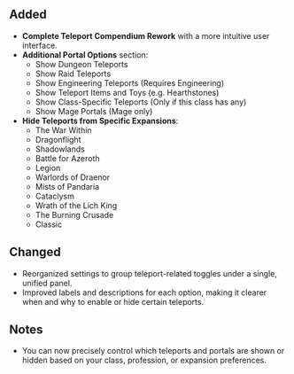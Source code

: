 ## Added

- **Complete Teleport Compendium Rework** with a more intuitive user interface.
- **Additional Portal Options** section:
  - Show Dungeon Teleports
  - Show Raid Teleports
  - Show Engineering Teleports (Requires Engineering)
  - Show Teleport Items and Toys (e.g. Hearthstones)
  - Show Class-Specific Teleports (Only if this class has any)
  - Show Mage Portals (Mage only)
- **Hide Teleports from Specific Expansions**:
  - The War Within
  - Dragonflight
  - Shadowlands
  - Battle for Azeroth
  - Legion
  - Warlords of Draenor
  - Mists of Pandaria
  - Cataclysm
  - Wrath of the Lich King
  - The Burning Crusade
  - Classic

## Changed

- Reorganized settings to group teleport-related toggles under a single, unified panel.
- Improved labels and descriptions for each option, making it clearer when and why to enable or hide certain teleports.

## Notes

- You can now precisely control which teleports and portals are shown or hidden based on your class, profession, or expansion preferences.
